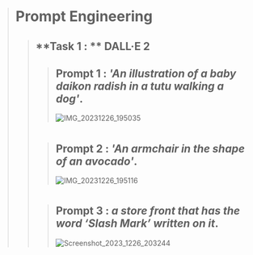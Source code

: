 > # **Prompt Engineering**
>> ## **Task 1 : ** DALL·E 2
>>> ## **Prompt 1 :** _'An illustration of a baby daikon radish in a tutu walking a dog'_.
>>> ![IMG_20231226_195035](https://github.com/abhishakejutur/Prompt-Engineering/assets/91953148/5a26d116-0422-4c1b-8260-b45530730594)
>> #
>>> ## **Prompt 2 :** _'An armchair in the shape of an avocado'_.
>>> ![IMG_20231226_195116](https://github.com/abhishakejutur/Prompt-Engineering/assets/91953148/c574b26e-60fa-47eb-89b0-c8d8b6ba9172)
>> #
>>> ## **Prompt 3 :** _a store front that has the word ‘Slash Mark’ written on it_.
>>> ![Screenshot_2023_1226_203244](https://github.com/abhishakejutur/Prompt-Engineering/assets/91953148/c6be6217-3af0-4db9-b770-6e4fb5ec1da8)
>> #


